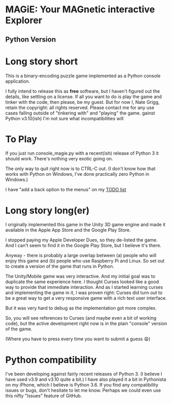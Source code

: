 MAGiE: Your MAGnetic interactive Explorer
=================================================
Python Version
-------------------------------------------------

# Long story short
This is a binary-encoding puzzle game implemented as a Python console application.

I fully intend to release this as **free** software, but I haven't figured out the details, like settling on a license.
If all you want to do is play the game and tinker with the code, then please, be my guest.
But for now I, Nate Grigg, retain the copyright: all rights reserved.
Please contact me for any use cases falling outside of "tinkering with" and "playing" the game.
gainst Python v3.10(ish) I'm not sure what incompatibilities will 

# To Play
If you just run console_magie.py with a recent(ish) release of Python 3 it should work.
There's nothing very exotic going on.

The only way to quit right now is to CTRL-C out.
(I don't know how that works with Python on Windows, I've done practically zero Python in Windows.)

I have "add a back option to the menus" on my [TODO list](project.org)


# Long story long(er)
I originally implemented this game in the Unity 3D game engine
and made it available in the Apple App Store and the Google Play Store.

I stopped paying my Apple Developer Dues, so they de-listed the game.
And I can't seem to find it in the Google Play Store, but I believe it's there.

Anyway - there is probably a large overlap between
(a) people who will enjoy this game and
(b) people who use Raspberry Pi and Linux. 
So set out to create a version of the game that runs in Python.

The Unity/Mobile game was very interactive. And my initial goal was to duplicate the same experience here.
I thought Curses looked like a good way to provide that immediate interaction.
And as I started learning curses and implementing the game in it, I was proven right:
Curses did turn out to be a great way to get a very responsive game with a rich text user interface.

But it was very hard to debug as the implementation got more complex.

So, you will see references to Curses (and maybe even a bit of working code),
but the active development right now is in the plain "console" version of the game.

(Where you have to press <enter> every time you want to submit a guess 😩)

# Python compatibility
I've been developing against fairly recent releases of Python 3. (I believe I have used v3.9 and v3.10 quite a bit.)
I have also played it a bit in Pythonista on my iPhone, which I believe is Python 3.6.
If you find any compatibility issues or bugs, don't hesitate to let me know.
Perhaps we could even use this nifty "Issues" feature of GitHub.
